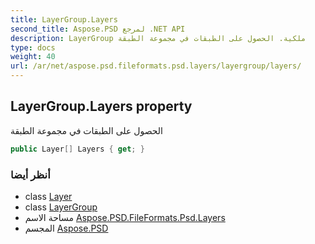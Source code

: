 ```yaml
---
title: LayerGroup.Layers
second_title: Aspose.PSD لمرجع .NET API
description: LayerGroup ملكية. الحصول على الطبقات في مجموعة الطبقة
type: docs
weight: 40
url: /ar/net/aspose.psd.fileformats.psd.layers/layergroup/layers/
---
```

## LayerGroup.Layers property

الحصول على الطبقات في مجموعة الطبقة

```csharp
public Layer[] Layers { get; }
```

### أنظر أيضا

* class [Layer](../../layer/)
* class [LayerGroup](../)
* مساحة الاسم [Aspose.PSD.FileFormats.Psd.Layers](../../layergroup/)
* المجسم [Aspose.PSD](../../../)


